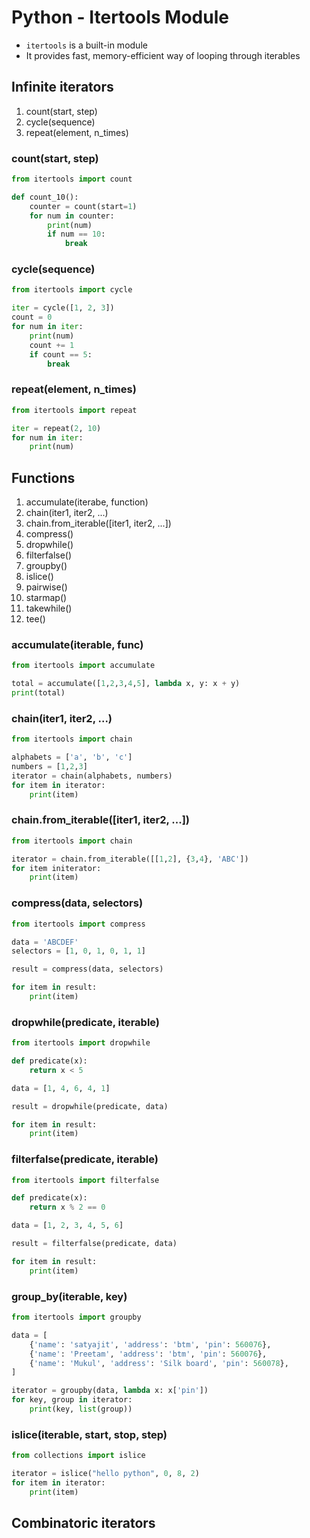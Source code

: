 # Python - Itertools Module

* `itertools` is a built-in module
* It provides fast, memory-efficient way of looping through iterables

## Infinite iterators

1. count(start, step)
2. cycle(sequence)
3. repeat(element, n_times)

### count(start, step)

```python
from itertools import count

def count_10():
    counter = count(start=1)
    for num in counter:
        print(num)
        if num == 10:
            break
```

### cycle(sequence)

```python
from itertools import cycle

iter = cycle([1, 2, 3])
count = 0
for num in iter:
    print(num)
    count += 1
    if count == 5:
        break
```

### repeat(element, n_times)

```python
from itertools import repeat

iter = repeat(2, 10)
for num in iter:
    print(num)
```

## Functions

1. accumulate(iterabe, function)
2. chain(iter1, iter2, ...)
3. chain.from_iterable([iter1, iter2, ...])
4. compress()
5. dropwhile()
6. filterfalse()
7. groupby()
8. islice()
9. pairwise()
10. starmap()
11. takewhile()
12. tee()

### accumulate(iterable, func)

```python
from itertools import accumulate

total = accumulate([1,2,3,4,5], lambda x, y: x + y)
print(total)
```

### chain(iter1, iter2, ...)

```python
from itertools import chain

alphabets = ['a', 'b', 'c']
numbers = [1,2,3]
iterator = chain(alphabets, numbers)
for item in iterator:
    print(item)
```

### chain.from_iterable([iter1, iter2, ...])

```python
from itertools import chain

iterator = chain.from_iterable([[1,2], {3,4}, 'ABC'])
for item initerator:
    print(item)
```

### compress(data, selectors)

```python
from itertools import compress

data = 'ABCDEF'
selectors = [1, 0, 1, 0, 1, 1]

result = compress(data, selectors)

for item in result:
    print(item)
```

### dropwhile(predicate, iterable)

```python
from itertools import dropwhile

def predicate(x):
    return x < 5

data = [1, 4, 6, 4, 1]

result = dropwhile(predicate, data)

for item in result:
    print(item)
```

### filterfalse(predicate, iterable)

```python
from itertools import filterfalse

def predicate(x):
    return x % 2 == 0

data = [1, 2, 3, 4, 5, 6]

result = filterfalse(predicate, data)

for item in result:
    print(item)
```

### group_by(iterable, key)

```python
from itertools import groupby

data = [
    {'name': 'satyajit', 'address': 'btm', 'pin': 560076},
    {'name': 'Preetam', 'address': 'btm', 'pin': 560076},
    {'name': 'Mukul', 'address': 'Silk board', 'pin': 560078},
]

iterator = groupby(data, lambda x: x['pin'])
for key, group in iterator:
    print(key, list(group))
```

### islice(iterable, start, stop, step)

```python
from collections import islice

iterator = islice("hello python", 0, 8, 2)
for item in iterator:
    print(item)
```

## Combinatoric iterators


